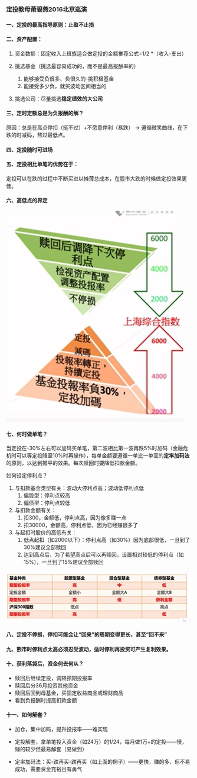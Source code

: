 ### 定投教母萧碧燕2016北京巡演

#### 一、定投的最高指导原则：止盈不止损



#### 二、资产配置：

1. 资金数额：固定收入上班族适合做定投的金额推荐公式=1/2 *（收入-支出）

2. 挑选基金（挑选最容易成功的，而不是最高报酬率的）
   1. 能够接受负很多、负很久的-挑积极基金
   2. 能接受多少负，就买波动区间相当的
3. 挑选公司：尽量挑选**稳定绩效的大公司**



#### 三、定时定额总是为负报酬的解？

原因：总是在高点停扣（挺不过）+不愿意停利（易跌） → 遵循微笑曲线，在下跌的时减码，熬过最低点。



#### 四、定投随时可进场



#### 五、定投相比单笔的优势在于：

定投可以在跌的过程中不断买进以摊薄总成本，在股市大跌的时候做定投效果更佳。



#### 六、高低点的界定

![image](https://github.com/WangXuan0818/WangXuan0818.github.io/raw/master/Notes/image1-XBY.png)

#### 七、何时做单笔？

当定投在-30%左右可以加码买单笔，第二波相比第一波再跌5%时加码（金融危机时可以等定投降至10%时再操作），每单金额要遵循一单比一单高的**定率加码法**的原则，以达到摊平的效果。每次赎回时要降低扣款金额。

如何设定停利点？

1. 与扣款基金类型有关：波动大停利点高；波动低停利点低
   1. 偏股型：停利点较高
   2. 偏债型：停利点较低
2. 与扣款金额有关：
   1. 扣300，金额低，停利点高，因为像多赚一点
   2. 扣30000，金额高，停利点低，因为已经赚很多了
3. 与起扣时股价的高低有关：
   1. 低点起扣（如2000以下）：停利点高（如30%）因为底部很低，一旦到了30%建议全部赎回
   2. 达到高点后，为了希望高点后可以再赎回，设置相对较低的停利点（如15%），一旦到了15%建议全部赎回

![image](https://github.com/WangXuan0818/WangXuan0818.github.io/raw/master/Notes/image2-XBY.png)

#### 八、定投不停损，停扣可能会让“回来”的周期变得更长，甚至“回不来”



#### 九、熊市时停利点太高必须忍受波动，适时停利再投资可产生复利效果。



#### 十、获利落袋后，资金何去何从？

- 赎回后继续定投，调降预期投报率
- 赎回后分36月投资其他资金
- 赎回后回到母基金，买固定收益商品或理财商品
- 看到负报酬时提高扣款金额



#### 十一、如何解套？

- 加仓，集中加码，提升投报率——难实现

- 定投解套，拿单笔投入资金（如24万）的1/24，每月做1万+的定投——慢，赚的较少但最易解套（易做到）

- 定率加码法：买-跌再买-跌再买（如上面的例子）——更快，赚的多，但不易成功，需要资金充裕且有勇气

  

